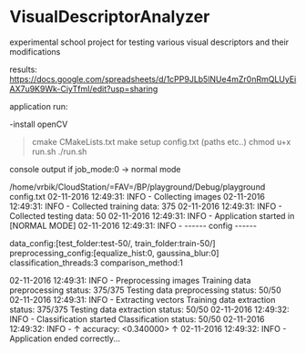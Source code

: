 # VisualDescriptorAnalyzer
experimental school project for testing various visual descriptors and their modifications

results:
https://docs.google.com/spreadsheets/d/1cPP9JLb5lNUe4mZr0nRmQLUyEiAX7u9K9Wk-CiyTfmI/edit?usp=sharing

application run:

-install openCV
> cmake CMakeLists.txt
> make
setup config.txt (paths etc..)
chmod u+x run.sh
./run.sh

console output if job_mode:0 -> normal mode

/home/vrbik/CloudStation/=FAV=/BP/playground/Debug/playground config.txt
02-11-2016 12:49:31:  INFO - Collecting images
02-11-2016 12:49:31:  INFO - Collected training data: 375
02-11-2016 12:49:31:  INFO - Collected testing data: 50
02-11-2016 12:49:31:  INFO - Application started in [NORMAL MODE]
02-11-2016 12:49:31:  INFO - ------ config ------

data_config:[test_folder:test-50/, train_folder:train-50/]
preprocessing_config:[equalize_hist:0, gaussina_blur:0]
classification_threads:3
comparison_method:1

02-11-2016 12:49:31:  INFO - Preprocessing images
Training data preprocessing status: 375/375
Testing data preprocessing status: 50/50
02-11-2016 12:49:31:  INFO - Extracting vectors
Training data extraction status: 375/375
Testing data extraction status: 50/50
02-11-2016 12:49:32:  INFO - Classification started
Classification status: 50/50
02-11-2016 12:49:32:  INFO - ↑ accuracy: <0.340000> ↑
02-11-2016 12:49:32:  INFO - Application ended correctly...